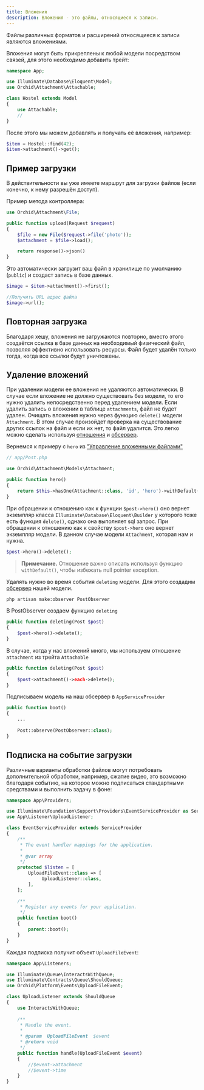 ```yaml
---
title: Вложения
description: Вложения - это файлы, относящиеся к записи.
---
```


Файлы различных форматов и расширений относящиеся к записи являются вложениями.

Вложения могут быть прикреплены к любой модели посредством связей, для этого необходимо добавить трейт:

```php
namespace App;

use Illuminate\Database\Eloquent\Model;
use Orchid\Attachment\Attachable;

class Hostel extends Model
{
    use Attachable;
    //
}
```

После этого мы можем добавлять и получать её вложения, например:

```php
$item = Hostel::find(42);
$item->attachment()->get();
```


## Пример загрузки

В действительности вы уже имеете маршрут для загрузки файлов (если конечно, к нему разрешён доступ).

Пример метода контроллера:

```php
use Orchid\Attachment\File;

public function upload(Request $request)
{
    $file = new File($request->file('photo'));
    $attachment = $file->load();

    return response()->json()
}
```

Это автоматически загрузит ваш файл в хранилище по умолчанию (`public`) и создаст запись в базе данных.


```php
$image = $item->attachment()->first();

//Получить URL адрес файла
$image->url();
```


## Повторная загрузка

Благодаря хешу, вложения не загружаются повторно, вместо этого создаётся ссылка в базе данных на необходимый физический файл,
позволяя эффективно использовать ресурсы. Файл будет удалён только тогда, когда все ссылки будут уничтожены.

## Удаление вложений

При удалении модели ее вложения не удаляются автоматически. В случае если вложение не должно существовать без модели, то его нужно удалить непосредственно перед удалением модели. Если удалить запись о вложении в таблице `attachments`, файл не будет удален. Очищать вложения нужно через функцию `delete()` модели `Attachment`. В этом случае произойдет проверка на существование других ссылок на файл и если их нет, то файл удалится. Это легко можно сделать используя [отношения](https://laravel.com/docs/master/eloquent-relationships) и [обсервер](https://laravel.com/docs/master/eloquent#observers).

Вернемся к примеру с `hero` из ["Управление вложенными файлами"](/ru/docs/quickstart-files)

```php
// app/Post.php

use Orchid\Attachment\Models\Attachment;

public function hero()
{
    return $this->hasOne(Attachment::class, 'id', 'hero')->withDefault();
}
```

При обращении к отношению как к функции `$post->hero()` оно вернет экземпляр класса `Illuminate\Database\Eloquent\Builder` у которого тоже есть функция `delete()`, однако она выполняет sql запрос. При обращении к отношению как к свойству `$post->hero` оно вернет экземпляр модели. В данном случае модели `Attachment`, которая нам и нужна.

```php
$post->hero()->delete();
```

> **Примечание.** Отношение важно описать используя функцию `withDefault()`, чтобы избежать null pointer exception.

Удалять нужно во время события `deleting` модели. Для этого создадим [обсервер](https://laravel.com/docs/master/eloquent#observers) нашей модели.

```bash
php artisan make:observer PostObserver
```

В PostObserver создаем функцию `deleting`

```php
public function deleting(Post $post)
{
    $post->hero()->delete();
}
```

В случае, когда у нас вложений много, мы используем отношение `attachment` из трейта `Attachable`

```php
public function deleting(Post $post)
{
    $post->attachment()->each->delete();
}
```

Подписываем модель на наш обсервер в `AppServiceProvider`

```php
public function boot()
{
    ...
    
    Post::observe(PostObserver::class);
}
```

## Подписка на событие загрузки

Различные варианты обработки файлов могут потребовать дополнительной обработки, например, сжатие видео,
это возможно благодаря событию, на которое можно подписаться стандартными средствами и выполнить задачу в фоне:

```php
namespace App\Providers;

use Illuminate\Foundation\Support\Providers\EventServiceProvider as ServiceProvider;
use App\Listener\UploadListener;

class EventServiceProvider extends ServiceProvider
{
    /**
     * The event handler mappings for the application.
     *
     * @var array
     */
    protected $listen = [
        UploadFileEvent::class => [
             UploadListener::class,
        ],
    ];

    /**
     * Register any events for your application.
     */
    public function boot()
    {
        parent::boot();
    }
}
```

Каждая подписка получит объект `UploadFileEvent`:

```php
namespace App\Listeners;

use Illuminate\Queue\InteractsWithQueue;
use Illuminate\Contracts\Queue\ShouldQueue;
use Orchid\Platform\Events\UploadFileEvent;

class UploadListener extends ShouldQueue
{
    use InteractsWithQueue;
    
    /**
     * Handle the event.
     *
     * @param  UploadFileEvent  $event
     * @return void
     */
    public function handle(UploadFileEvent $event)
    {
        //$event->attachment
        //$event->time
    }
}
``` 
